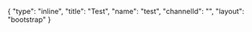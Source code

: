 {
    "type": "inline",
    "title": "Test",
    "name": "test",
    "channelId": "",
    "layout": "bootstrap"
}